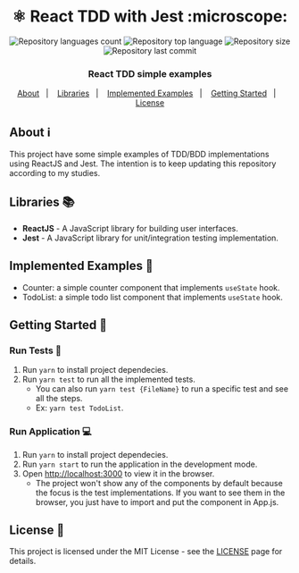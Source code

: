 <h1 align="center">⚛️ React TDD with Jest :microscope:</h1>

<div align="center">
  <p align="center">
    <img alt="Repository languages count" src="https://img.shields.io/github/languages/top/guilhermekuni/react-tdd-jest?color=%23BC4749">
    <img alt="Repository top language" src="https://img.shields.io/github/languages/count/guilhermekuni/react-tdd-jest?color=%23BC4749">
    <img alt="Repository size" src="https://img.shields.io/github/repo-size/guilhermekuni/react-tdd-jest?color=%23BC4749">
    <img alt="Repository last commit" src="https://img.shields.io/github/last-commit/guilhermekuni/react-tdd-jest?color=%23BC4749" />
  </p>
  <h3>React TDD simple examples</h3>
  <p align="center">
    <a href="#about-information_source">About</a>&nbsp;&nbsp;&nbsp;|&nbsp;&nbsp;&nbsp;
    <a href="#libraries-books">Libraries</a>&nbsp;&nbsp;&nbsp;|&nbsp;&nbsp;&nbsp;
    <a href="#implemented-examples-pencil">Implemented Examples</a>&nbsp;&nbsp;&nbsp;|&nbsp;&nbsp;&nbsp;
    <a href="#getting-started-rocket">Getting Started</a>&nbsp;&nbsp;&nbsp;|&nbsp;&nbsp;&nbsp;
    <a href="#license-page_with_curl">License</a>
  </p>
</div>

## About :information_source:

This project have some simple examples of TDD/BDD implementations using ReactJS and Jest. The intention is to keep updating this repository according to my studies.

## Libraries :books:

- **ReactJS** - A JavaScript library for building user interfaces.
- **Jest** - A JavaScript library for unit/integration testing implementation.

## Implemented Examples :pencil:

- Counter: a simple counter component that implements `useState` hook.
- TodoList: a simple todo list component that implements `useState` hook.

## Getting Started :rocket:

### Run Tests :microscope:

1. Run `yarn` to install project dependecies.
2. Run `yarn test` to run all the implemented tests.
   - You can also run `yarn test {FileName}` to run a specific test and see all the steps.
   - Ex: `yarn test TodoList`.

### Run Application :computer:

1. Run `yarn` to install project dependecies.
2. Run `yarn start` to run the application in the development mode.
3. Open [http://localhost:3000](http://localhost:3000) to view it in the browser.
   - The project won't show any of the components by default because the focus is the test implementations. If you want to see them in the browser, you just have to import and put the component in App.js.

## License :page_with_curl:

This project is licensed under the MIT License - see the [LICENSE](https://opensource.org/licenses/MIT) page for details.
